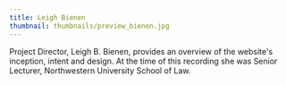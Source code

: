 ```yaml
---
title: Leigh Bienen
thumbnail: thumbnails/preview_bienen.jpg
---
```

Project Director, Leigh B. Bienen, provides an overview of the website's inception, intent and design. At the time of this recording she was Senior Lecturer, Northwestern University School of Law.
